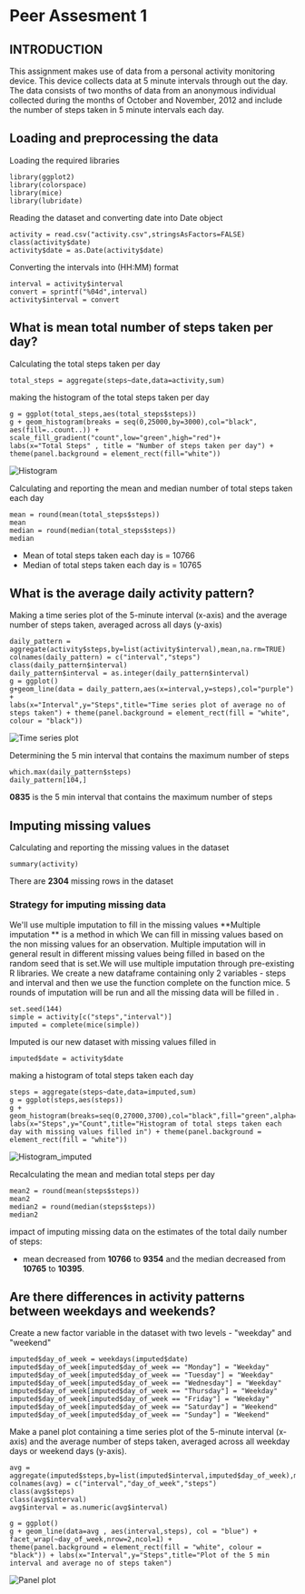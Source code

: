  Peer Assesment 1
===================

## INTRODUCTION

This assignment makes use of data from a personal activity monitoring device. This device collects data at 5 minute intervals through out the day. The data consists of two months of data from an anonymous individual collected during the months of October and November, 2012 and include the number of steps taken in 5 minute intervals each day.

## Loading and preprocessing the data 

Loading the required libraries

```{r,warning=FALSE}
library(ggplot2)
library(colorspace)
library(mice)
library(lubridate)
```


Reading the dataset and converting date into Date object

```{r,results='hide'}
activity = read.csv("activity.csv",stringsAsFactors=FALSE)
class(activity$date)
activity$date = as.Date(activity$date)
```

Converting the intervals into (HH:MM) format

```{r}
interval = activity$interval
convert = sprintf("%04d",interval)
activity$interval = convert
```

## What is mean total number of steps taken per day?

Calculating the total steps taken per day

```{r}
total_steps = aggregate(steps~date,data=activity,sum)
```

making the histogram of the total steps taken per day

```{r}
g = ggplot(total_steps,aes(total_steps$steps))
g + geom_histogram(breaks = seq(0,25000,by=3000),col="black", aes(fill=..count..)) + scale_fill_gradient("count",low="green",high="red")+
labs(x="Total Steps" , title = "Number of steps taken per day") + theme(panel.background = element_rect(fill="white"))
```
![Histogram](instructions_fig/plot1.png)
 
Calculating and reporting the mean and median number of total steps taken each day

```{r}
mean = round(mean(total_steps$steps))
mean 
median = round(median(total_steps$steps))
median
```

* Mean of total steps taken each day is = 10766
* Median of total steps taken each day is = 10765

## What is the average daily activity pattern?

Making a time series plot of the 5-minute interval (x-axis) and the average number of steps taken, averaged across all days (y-axis)

```{r,results='hide'}
daily_pattern = aggregate(activity$steps,by=list(activity$interval),mean,na.rm=TRUE)
colnames(daily_pattern) = c("interval","steps")
class(daily_pattern$interval)
daily_pattern$interval = as.integer(daily_pattern$interval)
g = ggplot()
g+geom_line(data = daily_pattern,aes(x=interval,y=steps),col="purple") +
labs(x="Interval",y="Steps",title="Time series plot of average no of steps taken") + theme(panel.background = element_rect(fill = "white", colour = "black"))
```
![Time series plot](instructions_fig/plot2.png)

Determining the 5 min interval that contains the maximum number of steps

```{r}
which.max(daily_pattern$steps)
daily_pattern[104,]
```

**0835** is the 5 min interval that contains the maximum number of steps

## Imputing missing values

Calculating and reporting the missing values in the dataset
```{r}
summary(activity)
```
There are **2304** missing rows in the dataset

### Strategy for imputing missing data

We'll use multiple imputation to fill in the missing values
**Multiple imputation ** is a method in which We can fill in missing values based on the non missing values for an observation.
Multiple imputation will in general result in different missing values being filled in based on the random seed that
is set.We will use multiple imputation through pre-existing R libraries.
We create a new dataframe containing only 2 variables - steps and interval and then we use the function complete on the function mice.
5 rounds of imputation will be run and all the missing data will be filled in .


```{r}
set.seed(144)
simple = activity[c("steps","interval")]
imputed = complete(mice(simple))
```

Imputed is our new dataset with missing values filled in
```{r}
imputed$date = activity$date
```
making a histogram of total steps taken each day
```{r}
steps = aggregate(steps~date,data=imputed,sum)
g = ggplot(steps,aes(steps))
g + geom_histogram(breaks=seq(0,27000,3700),col="black",fill="green",alpha=0.3)+
labs(x="Steps",y="Count",title="Histogram of total steps taken each day with missing values filled in") + theme(panel.background = element_rect(fill = "white"))
```
![Histogram_imputed](instructions_fig/plot3.png)

Recalculating the mean and median total steps per day
```{r}
mean2 = round(mean(steps$steps))
mean2
median2 = round(median(steps$steps))
median2
```

impact of imputing missing data on the estimates of the total daily number of steps:
 - mean decreased from **10766** to **9354** and the median decreased from **10765** to **10395**.

## Are there differences in activity patterns between weekdays and weekends?

Create a new factor variable in the dataset with two levels - "weekday" and "weekend"
```{r}
imputed$day_of_week = weekdays(imputed$date)
imputed$day_of_week[imputed$day_of_week == "Monday"] = "Weekday"
imputed$day_of_week[imputed$day_of_week == "Tuesday"] = "Weekday"
imputed$day_of_week[imputed$day_of_week == "Wednesday"] = "Weekday"
imputed$day_of_week[imputed$day_of_week == "Thursday"] = "Weekday"
imputed$day_of_week[imputed$day_of_week == "Friday"] = "Weekday"
imputed$day_of_week[imputed$day_of_week == "Saturday"] = "Weekend"
imputed$day_of_week[imputed$day_of_week == "Sunday"] = "Weekend"
```

Make a panel plot containing a time series plot of the 5-minute interval (x-axis) and the average number of steps taken, averaged across all weekday days or weekend days (y-axis). 

```{r,results='hide'}
avg = aggregate(imputed$steps,by=list(imputed$interval,imputed$day_of_week),mean)
colnames(avg) = c("interval","day_of_week","steps")
class(avg$steps)
class(avg$interval)
avg$interval = as.numeric(avg$interval)
```
```{r}
g = ggplot()
g + geom_line(data=avg , aes(interval,steps), col = "blue") + facet_wrap(~day_of_week,nrow=2,ncol=1) +
theme(panel.background = element_rect(fill = "white", colour = "black")) + labs(x="Interval",y="Steps",title="Plot of the 5 min interval and average no of steps taken")
```
![Panel plot](instructions_fig/plot4.png)